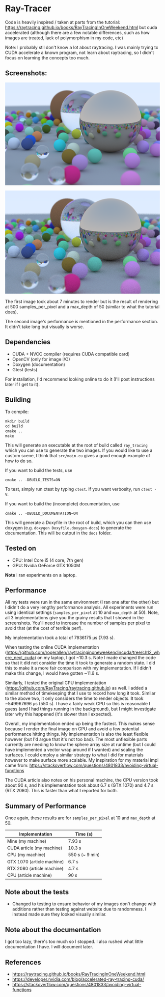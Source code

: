 # Ray-Tracer
Code is heavily inspired / taken at parts from the tutorial:
https://raytracing.github.io/books/RayTracingInOneWeekend.html but cuda
accelerated (although there are a few notable differences, such as how images are treated, lack of polymorphism in my code, etc)

Note: I probably stil don't know a lot about raytracing. I was mainly trying to CUDA
accelerate a known program, not learn about raytracing, so I didn't focus on
learning the concepts too much.

## Screenshots:
<p align="center">
  <img src="resources/waiting_forever.png"/>
</p>
<p align="center">
  <img src="resources/result.png"/>
</p>

The first image took about 7 minutes to render but is the result of rendering at 500
samples_per_pixel and a max_depth of 50 (similar to what the tutorial does).

The second image's performance is mentioned in the performance section. It
didn't take long but visually is worse.

## Dependencies
- CUDA + NVCC compiler (requires CUDA compatible card)
- OpenCV (only for image I/O)
- Doxygen (documentation)
- Gtest (tests)

For installation, I'd recommend looking online to do it (I'll post instructions
later if I get to it).

## Building
To compile:
```
mkdir build
cd build
cmake ..
make
```
This will generate an executable at the root of build called `ray_tracing` which
you can use to generate the two images. If you would like to use a custom scene,
I think that `src/main.cu` gives a good enough example of how to do so.

If you want to build the tests, use
```
cmake .. -DBUILD_TESTS=ON
```
To test, simply run ctest by typing `ctest`. If you want verbosity, run `ctest
-V`.

If you want to build the (incomplete) documentation, use
```
cmake .. -DBUILD_DOCUMENTATION=ON
```

This will generate a Doxyfile in the root of build, which you can then use doxygen (e.g. `doxygen Doxyfile.doxygen-docs`) to generate the documentation. This will be output in the `docs` folder.

## Tested on
- CPU: Intel Core i5 (4 core, 7th gen)
- GPU: Nvidia GeForce GTX 1050M

**Note** I ran experiments on a laptop.

## Performance
All my tests were run in the same environment (I ran one after the other) but I
didn't do a very lengthy performance analysis. All experiments were run using
identical settings (`samples_per_pixel` at 10 and `max_depth` at 50). Note, all
3 implementations give you the grainy results that I showed in the screenshots.
You'll need to increase the number of samples per pixel to avoid that (at the
cost of terrible perf).

My implementation took a total of 7936175 µs (7.93 s).

When testing the online CUDA implementation
(https://github.com/rogerallen/raytracinginoneweekendincuda/tree/ch12_where_next_cuda)
on my laptop, I got ~10.3 s. Note I made changed the code so that it did not
consider the time it took to generate a random state. I did this to make it a
more fair comparison with my implementation. If I didn't make this change, I
would have gotten ~11.6 s.

Similarly, I tested the original CPU implementation (https://github.com/RayTracing/raytracing.github.io) as well. I added a similar
method of timekeeping that I use to record how long it took. Similar to the
above two, it only considers the time to render objects. It took ~549967696 µs
(550 s). I have a fairly weak CPU so this is reasonable I guess (and I had
things running in the background), but I might investigate later why this
happened (it's slower than I expected).

Overall, my implementation ended up being the fastest. This makes sense because
I render the final image on GPU and avoid a few potential performance hitting
things. My implementation is also the least flexible however (but I'd argue that
it's not too bad). The most unflexible parts currently are needing to know the
sphere array size at runtime (but I could have implemented a vector wrap around
if I wanted) and scaling the surfaces. I could employ a similar strategy to what I did for materials however to make surface more scalable. My inspiration for my material impl came from: https://stackoverflow.com/questions/4801833/avoiding-virtual-functions

The CUDA article also notes on his personal machine, the CPU version took about
90 s, and his implementation took about 6.7 s (GTX 1070) and 4.7 s (RTX 2080).
This is faster than what I reported for both.

## Summary of Performance

Once again, these results are for `samples_per_pixel` at 10 and `max_depth` at 50.

Implementation              | Time (s)
----------------------------|---------
Mine (my machine)           | 7.93 s
CUDA article (my machine)   | 10.3 s
CPU (my machine)            | 550 s (~ 9 min)
GTX 1070 (article machine)  | 6.7 s
RTX 2080 (article machine)  | 4.7 s
CPU (article machine)       | 90 s

## Note about the tests
- Changed to testing to ensure behavior of my images don't change with additions
  rather than testing against website due to randomness. I instead made sure
  they looked visually similar.

## Note about the documentation
I got too lazy, there's too much so I stopped. I also rushed what little
documentation I have. I will document later.

## References
- https://raytracing.github.io/books/RayTracingInOneWeekend.html
- https://developer.nvidia.com/blog/accelerated-ray-tracing-cuda/
- https://stackoverflow.com/questions/4801833/avoiding-virtual-functions
